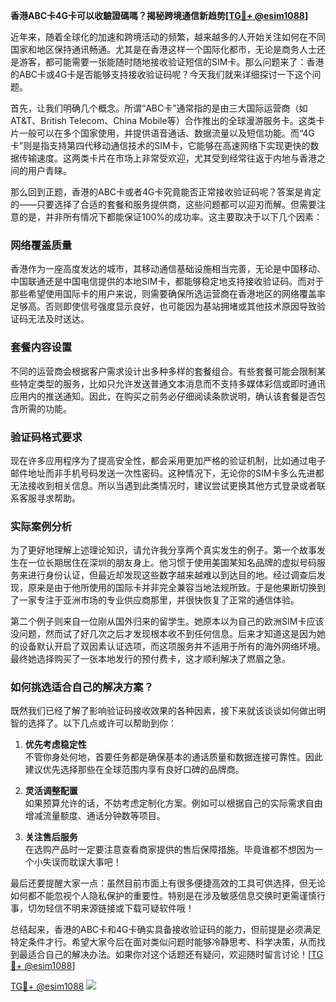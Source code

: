 **香港ABC卡4G卡可以收驗證碼嗎？揭秘跨境通信新趋势[[TG💪+ @esim1088](https://t.me/s/esim1088)]**

近年来，随着全球化的加速和跨境活动的频繁，越来越多的人开始关注如何在不同国家和地区保持通讯畅通。尤其是在香港这样一个国际化都市，无论是商务人士还是游客，都可能需要一张能随时随地接收验证短信的SIM卡。那么问题来了：香港的ABC卡或4G卡是否能够支持接收验证码呢？今天我们就来详细探讨一下这个问题。

首先，让我们明确几个概念。所谓“ABC卡”通常指的是由三大国际运营商（如AT&T、British Telecom、China Mobile等）合作推出的全球漫游服务卡。这类卡片一般可以在多个国家使用，并提供语音通话、数据流量以及短信功能。而“4G卡”则是指支持第四代移动通信技术的SIM卡，它能够在高速网络下实现更快的数据传输速度。这两类卡片在市场上非常受欢迎，尤其受到经常往返于内地与香港之间的用户青睐。

那么回到正题，香港的ABC卡或者4G卡究竟能否正常接收验证码呢？答案是肯定的——只要选择了合适的套餐和服务提供商，这些问题都可以迎刃而解。但需要注意的是，并非所有情况下都能保证100%的成功率。这主要取决于以下几个因素：

### 网络覆盖质量

香港作为一座高度发达的城市，其移动通信基础设施相当完善，无论是中国移动、中国联通还是中国电信提供的本地SIM卡，都能够稳定地支持接收验证码。而对于那些希望使用国际卡的用户来说，则需要确保所选运营商在香港地区的网络覆盖率足够高。否则即使信号强度显示良好，也可能因为基站拥堵或其他技术原因导致验证码无法及时送达。

### 套餐内容设置

不同的运营商会根据客户需求设计出多种多样的套餐组合。有些套餐可能会限制某些特定类型的服务，比如只允许发送普通文本消息而不支持多媒体彩信或即时通讯应用内的推送通知。因此，在购买之前务必仔细阅读条款说明，确认该套餐是否包含所需的功能。

### 验证码格式要求

现在许多应用程序为了提高安全性，都会采用更加严格的验证机制，比如通过电子邮件地址而非手机号码发送一次性密码。这种情况下，无论你的SIM卡多么先进都无法接收到相关信息。所以当遇到此类情况时，建议尝试更换其他方式登录或者联系客服寻求帮助。

### 实际案例分析

为了更好地理解上述理论知识，请允许我分享两个真实发生的例子。第一个故事发生在一位长期居住在深圳的朋友身上。他习惯于使用美国某知名品牌的虚拟号码服务来进行身份认证，但最近却发现这些数字越来越难以到达目的地。经过调查后发现，原来是由于他所使用的国际卡并非完全兼容当地法规所致。于是他果断切换到了一家专注于亚洲市场的专业供应商那里，并很快恢复了正常的通信体验。

第二个例子则来自一位刚从国外归来的留学生。她原本以为自己的欧洲SIM卡应该没问题，然而试了好几次之后才发现根本收不到任何信息。后来才知道这是因为她的设备默认开启了双因素认证选项，而这项服务并不适用于所有的海外网络环境。最终她选择购买了一张本地发行的预付费卡，这才顺利解决了燃眉之急。

### 如何挑选适合自己的解决方案？

既然我们已经了解了影响验证码接收效果的各种因素，接下来就该谈谈如何做出明智的选择了。以下几点或许可以帮助到你：

1. **优先考虑稳定性**  
   不管你身处何地，首要任务都是确保基本的通话质量和数据连接可靠性。因此建议优先选择那些在全球范围内享有良好口碑的品牌商。

2. **灵活调整配置**  
   如果预算允许的话，不妨考虑定制化方案。例如可以根据自己的实际需求自由增减流量额度、通话分钟数等项目。

3. **关注售后服务**  
   在选购产品时一定要注意查看商家提供的售后保障措施。毕竟谁都不想因为一个小失误而耽误大事吧！

最后还要提醒大家一点：虽然目前市面上有很多便捷高效的工具可供选择，但无论如何都不能忽视个人隐私保护的重要性。特别是在涉及敏感信息交换时更需谨慎行事，切勿轻信不明来源链接或下载可疑软件哦！

总结起来，香港的ABC卡和4G卡确实具备接收验证码的能力，但前提是必须满足特定条件才行。希望大家今后在面对类似问题时能够冷静思考、科学决策，从而找到最适合自己的解决办法。如果你对这个话题还有疑问，欢迎随时留言讨论！[[TG💪+ @esim1088](https://t.me/s/esim1088)]

[TG💪+ @esim1088](https://t.me/s/esim1088) ![](https://i.postimg.cc/4NQfJmqS/Snipaste-2025-05-13-00-14-12.png)